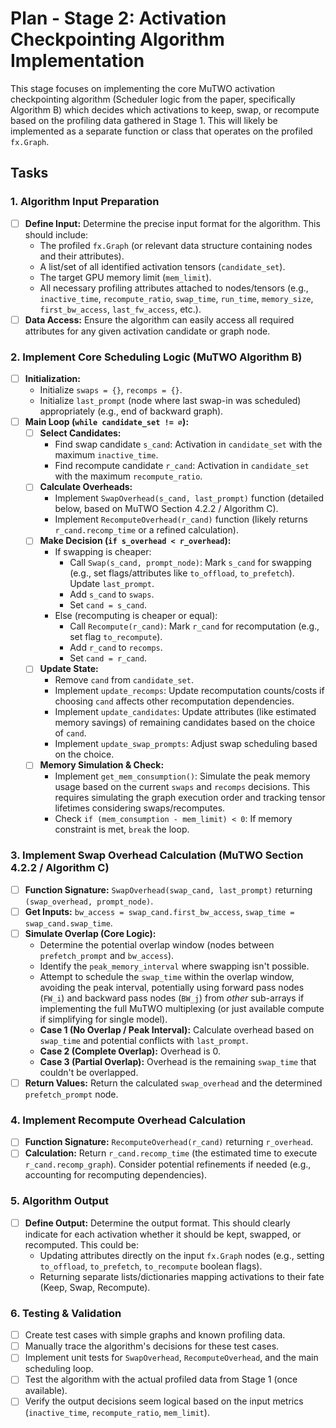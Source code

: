 # Plan - Stage 2: Activation Checkpointing Algorithm Implementation

This stage focuses on implementing the core MuTWO activation checkpointing algorithm (Scheduler logic from the paper, specifically Algorithm B) which decides which activations to keep, swap, or recompute based on the profiling data gathered in Stage 1. This will likely be implemented as a separate function or class that operates on the profiled `fx.Graph`.

## Tasks

### 1. Algorithm Input Preparation

*   [ ] **Define Input:** Determine the precise input format for the algorithm. This should include:
    *   The profiled `fx.Graph` (or relevant data structure containing nodes and their attributes).
    *   A list/set of all identified activation tensors (`candidate_set`).
    *   The target GPU memory limit (`mem_limit`).
    *   All necessary profiling attributes attached to nodes/tensors (e.g., `inactive_time`, `recompute_ratio`, `swap_time`, `run_time`, `memory_size`, `first_bw_access`, `last_fw_access`, etc.).
*   [ ] **Data Access:** Ensure the algorithm can easily access all required attributes for any given activation candidate or graph node.

### 2. Implement Core Scheduling Logic (MuTWO Algorithm B)

*   [ ] **Initialization:**
    *   Initialize `swaps = {}`, `recomps = {}`.
    *   Initialize `last_prompt` (node where last swap-in was scheduled) appropriately (e.g., end of backward graph).
*   [ ] **Main Loop (`while candidate_set != ∅`):**
    *   [ ] **Select Candidates:**
        *   Find swap candidate `s_cand`: Activation in `candidate_set` with the maximum `inactive_time`.
        *   Find recompute candidate `r_cand`: Activation in `candidate_set` with the maximum `recompute_ratio`.
    *   [ ] **Calculate Overheads:**
        *   Implement `SwapOverhead(s_cand, last_prompt)` function (detailed below, based on MuTWO Section 4.2.2 / Algorithm C).
        *   Implement `RecomputeOverhead(r_cand)` function (likely returns `r_cand.recomp_time` or a refined calculation).
    *   [ ] **Make Decision (`if s_overhead < r_overhead`):**
        *   If swapping is cheaper:
            *   Call `Swap(s_cand, prompt_node)`: Mark `s_cand` for swapping (e.g., set flags/attributes like `to_offload`, `to_prefetch`). Update `last_prompt`.
            *   Add `s_cand` to `swaps`.
            *   Set `cand = s_cand`.
        *   Else (recomputing is cheaper or equal):
            *   Call `Recompute(r_cand)`: Mark `r_cand` for recomputation (e.g., set flag `to_recompute`).
            *   Add `r_cand` to `recomps`.
            *   Set `cand = r_cand`.
    *   [ ] **Update State:**
        *   Remove `cand` from `candidate_set`.
        *   Implement `update_recomps`: Update recomputation counts/costs if choosing `cand` affects other recomputation dependencies.
        *   Implement `update_candidates`: Update attributes (like estimated memory savings) of remaining candidates based on the choice of `cand`.
        *   Implement `update_swap_prompts`: Adjust swap scheduling based on the choice.
    *   [ ] **Memory Simulation & Check:**
        *   Implement `get_mem_consumption()`: Simulate the peak memory usage based on the current `swaps` and `recomps` decisions. This requires simulating the graph execution order and tracking tensor lifetimes considering swaps/recomputes.
        *   Check `if (mem_consumption - mem_limit) < 0`: If memory constraint is met, `break` the loop.

### 3. Implement Swap Overhead Calculation (MuTWO Section 4.2.2 / Algorithm C)

*   [ ] **Function Signature:** `SwapOverhead(swap_cand, last_prompt)` returning `(swap_overhead, prompt_node)`.
*   [ ] **Get Inputs:** `bw_access = swap_cand.first_bw_access`, `swap_time = swap_cand.swap_time`.
*   [ ] **Simulate Overlap (Core Logic):**
    *   Determine the potential overlap window (nodes between `prefetch_prompt` and `bw_access`).
    *   Identify the `peak_memory_interval` where swapping isn't possible.
    *   Attempt to schedule the `swap_time` within the overlap window, avoiding the peak interval, potentially using forward pass nodes (`FW_i`) and backward pass nodes (`BW_j`) from *other* sub-arrays if implementing the full MuTWO multiplexing (or just available compute if simplifying for single model).
    *   **Case 1 (No Overlap / Peak Interval):** Calculate overhead based on `swap_time` and potential conflicts with `last_prompt`.
    *   **Case 2 (Complete Overlap):** Overhead is 0.
    *   **Case 3 (Partial Overlap):** Overhead is the remaining `swap_time` that couldn't be overlapped.
*   [ ] **Return Values:** Return the calculated `swap_overhead` and the determined `prefetch_prompt` node.

### 4. Implement Recompute Overhead Calculation

*   [ ] **Function Signature:** `RecomputeOverhead(r_cand)` returning `r_overhead`.
*   [ ] **Calculation:** Return `r_cand.recomp_time` (the estimated time to execute `r_cand.recomp_graph`). Consider potential refinements if needed (e.g., accounting for recomputing dependencies).

### 5. Algorithm Output

*   [ ] **Define Output:** Determine the output format. This should clearly indicate for each activation whether it should be kept, swapped, or recomputed. This could be:
    *   Updating attributes directly on the input `fx.Graph` nodes (e.g., setting `to_offload`, `to_prefetch`, `to_recompute` boolean flags).
    *   Returning separate lists/dictionaries mapping activations to their fate (Keep, Swap, Recompute).

### 6. Testing & Validation

*   [ ] Create test cases with simple graphs and known profiling data.
*   [ ] Manually trace the algorithm's decisions for these test cases.
*   [ ] Implement unit tests for `SwapOverhead`, `RecomputeOverhead`, and the main scheduling loop.
*   [ ] Test the algorithm with the actual profiled data from Stage 1 (once available).
*   [ ] Verify the output decisions seem logical based on the input metrics (`inactive_time`, `recompute_ratio`, `mem_limit`).
